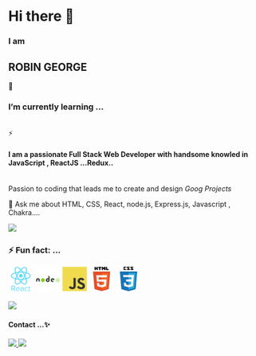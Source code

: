 <h1> Hi there 👋</h1>
<h3> I am</h3><h2> ROBIN GEORGE</h2>

🌱  <h3>I’m currently learning  ...</h3><br>
⚡ <h4> I am a passionate Full Stack Web Developer with handsome knowled in JavaScript , ReactJS  ...Redux..</h4><br>
Passion to coding that leads me to create and design *Goog Projects*

💬 Ask me about HTML, CSS, React, node.js, Express.js, Javascript , Chakra....<br>


<img width="500px" heigth="500px" src="https://img.freepik.com/premium-vector/full-stack-developer-is-working-computers_173125-65.jpg?w=2000"/>


<h3>⚡ Fun fact: ... </h3>
<div style={{display:"flex,margin:"auto" ,marginLeft:"100px"}}> 
<img width="50px" src="https://raw.githubusercontent.com/devicons/devicon/master/icons/react/react-original-wordmark.svg" />
<img width="50px" src="https://raw.githubusercontent.com/devicons/devicon/master/icons/nodejs/nodejs-original-wordmark.svg" />
<img width="50px" src="https://raw.githubusercontent.com/devicons/devicon/master/icons/javascript/javascript-original.svg" />
<img width="50px" src="https://raw.githubusercontent.com/devicons/devicon/master/icons/html5/html5-original-wordmark.svg" />
<img width="50px" src="https://raw.githubusercontent.com/devicons/devicon/master/icons/css3/css3-original-wordmark.svg" />
                                                                                                                       </div> <br> 
                                                                                                                       
   <img src="https://camo.githubusercontent.com/8a9a1273f552c06f267681032ff5e10263bfe34ddaabcf14c9e1221861b8167c/68747470733a2f2f6769746875622d726561646d652d73746174732e76657263656c2e6170702f6170692f746f702d6c616e67733f757365726e616d653d417664686f6f742d4b75726865266c61796f75743d636f6d70616374" />
   <br>
   
  <h4>Contact  ...✨</h4>
  <div style={{display:"flex,margin:"auto"}}>
  <a style={{marginLeft:"10px"}} href="https://www.linkedin.com/in/robin-george-909699232" ><img style={{marginLeft:"10px"}} width="50px" src="https://upload.wikimedia.org/wikipedia/commons/thumb/f/f8/LinkedIn_icon_circle.svg/2048px-LinkedIn_icon_circle.svg.png" /> </a>
   <a style={{marginLeft:"20px"}} href="mailto:robingsa.btch@gmail.com" ><img style={{marginLeft:"20px"}} width="50px"  src="https://cdn4.iconfinder.com/data/icons/social-media-logos-6/512/112-gmail_email_mail-512.png" /> </a>
  </div>
                                                                                                                       
<!--
**Robingeorge12/Robingeorge12** is a ✨ _special_ ✨ repository because its `README.md` (this file) appears on your GitHub profile.

Here are some ideas to get you started:

- 🔭 I’m currently working on ...
- 🌱 I’m currently learning ...
- 👯 I’m looking to collaborate on ...
- 🤔 I’m looking for help with ...
- 💬 Ask me about ...
- 📫 How to reach me: ...
- 😄 Pronouns: ...
- ⚡ Fun fact: ...
-->
